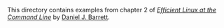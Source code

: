 This directory contains examples from chapter 2
of [*Efficient Linux at the Command Line*](https://efficientlinux.com/) by [Daniel J. Barrett](https://danieljbarrett.com).
